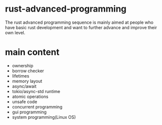# rust-advanced-programming
The rust advanced programming sequence is mainly aimed at people who have basic rust development and want to further advance and improve their own level.

# main content
- ownership
- borrow checker
- lifetimes
- memory layout
- async/await
- tokio/async-std runtime
- atomic operations
- unsafe code
- concurrent programming
- gui programming
- system programming(Linux OS)
